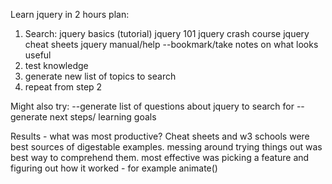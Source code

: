 Learn jquery in 2 hours plan:
1. Search: jquery basics (tutorial)
           jquery 101
           jquery crash course
           jquery cheat sheets
           jquery manual/help
           --bookmark/take notes on what looks useful
2. test knowledge
3. generate new list of topics to search
4. repeat from step 2

Might also try:
--generate list of questions about jquery to search for
--generate next steps/ learning goals

Results - what was most productive?
Cheat sheets and w3 schools were best sources of digestable examples.
messing around trying things out was best way to comprehend them.
most effective was picking a feature and figuring out how it worked - for example animate()
 
